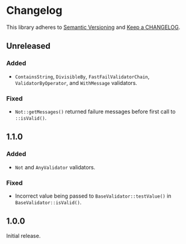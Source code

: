 # Changelog

This library adheres to [Semantic Versioning](https://semver.org/) and [Keep a CHANGELOG](https://keepachangelog.com/en/1.0.0/).

## Unreleased

### Added

- `ContainsString`, `DivisibleBy`, `FastFailValidatorChain`, `ValidatorByOperator`, and `WithMessage` validators.

### Fixed

- `Not::getMessages()` returned failure messages before first call to `::isValid()`.

## 1.1.0

### Added

- `Not` and `AnyValidator` validators.

### Fixed

- Incorrect value being passed to `BaseValidator::testValue()` in `BaseValidator::isValid()`.

## 1.0.0

Initial release.

